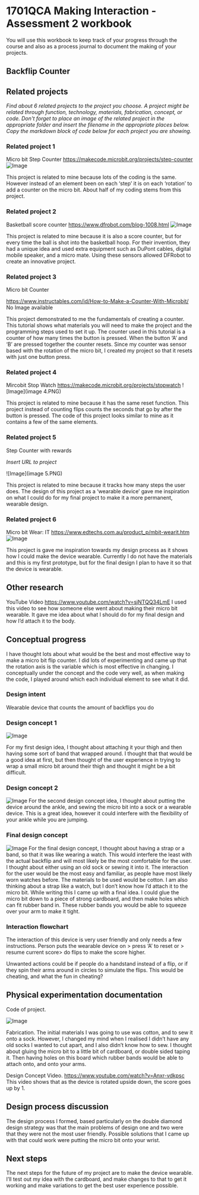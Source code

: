 
# 1701QCA Making Interaction - Assessment 2 workbook
You will use this workbook to keep track of your progress through the course and also as a process journal to document the making of your projects. 

## Backflip Counter ##

## Related projects ##
*Find about 6 related projects to the project you choose. A project might be related through function, technology, materials, fabrication, concept, or code. Don't forget to place an image of the related project in the appropriate folder and insert the filename in the appropriate places below. Copy the markdown block of code below for each project you are showing.*

### Related project 1 ###
Micro bit Step Counter
https://makecode.microbit.org/projects/step-counter 
![Image](image1.PNG)

This project is related to mine because lots of the coding is the same. However instead of an element been on each ‘step’ it is on each ‘rotation’ to add a counter on the micro bit.  About half of my coding stems from this project. 

### Related project 2 ###
Basketball score counter
https://www.dfrobot.com/blog-1008.html
![Image](image2.PNG)

This project is related to mine because it is also a score counter, but for every time the ball is shot into the basketball hoop. For their invention, they had a unique idea and used extra equipment such as DuPont cables, digital mobile speaker, and a micro mate. Using these sensors allowed DFRobot to create an innovative project.

### Related project 3 ###
Micro bit Counter

https://www.instructables.com/id/How-to-Make-a-Counter-With-Microbit/
No Image available

This project demonstrated to me the fundamentals of creating a counter. This tutorial shows what materials you will need to make the project and the programming steps used to set it up. The counter used in this tutorial is a counter of how many times the button is pressed. When the button ‘A’ and ‘B’ are pressed together the counter resets. Since my counter was sensor based with the rotation of the micro bit, I created my project so that it resets with just one button press. 

### Related project 4 ###
Mircobit Stop Watch
https://makecode.microbit.org/projects/stopwatch
![Image](image 4.PNG)

This project is related to mine because it has the same reset function. This project instead of counting flips counts the seconds that go by after the button is pressed. The code of this project looks similar to mine as it contains a few of the same elements.

### Related project 5 ###
Step Counter with rewards 

*Insert URL to project*

![Image](image 5.PNG)

This project is related to mine because it tracks how many steps the user does. The design of this project as a ‘wearable device’ gave me inspiration on what I could do for my final project to make it a more permanent, wearable design. 

### Related project 6 ###
Micro bit Wear: IT
https://www.edtechs.com.au/product_p/mbit-wearit.htm
![Image](image6.JPG)

This project is gave me inspiration towards my design process as it shows how I could make the device wearable. Currently I do not have the materials and this is my first prototype, but for the final design I plan to have it so that the device is wearable. 

## Other research ##
YouTube Video
https://www.youtube.com/watch?v=sjNTQQ34LmE
I used this video to see how someone else went about making their micro bit wearable. It gave me idea about what I should do for my final design and how I’d attach it to the body. 

## Conceptual progress ##
I have thought lots about what would be the best and most effective way to make a micro bit flip counter.  I did lots of experimenting and came up that the rotation axis is the variable which is most effective in changing. I conceptually under the concept and the code very well, as when making the code, I played around which each individual element to see what it did. 

### Design intent ###
Wearable device that counts the amount of backflips you do

### Design concept 1 ###
![Image](idea3.jpg)

For my first design idea, I thought about attaching it your thigh and then having some sort of band that wrapped around. I thought that that would be a good idea at first, but then thought of the user experience in trying to wrap a small micro bit around their thigh and thought it might be a bit difficult. 

### Design concept 2 ###
![Image](idea1.jpg)
For the second design concept idea, I thought about putting the device around the ankle, and sewing the micro bit into a sock or a wearable device. This is a great idea, however it could interfere with the flexibility of your ankle while you are jumping. 

### Final design concept ###
![Image](idea2.jpg)
For the final design concept, I thought about having a strap or a band, so that it was like wearing a watch. This would interfere the least with the actual backflip and will most likely be the most comfortable for the user. I thought about either using an old sock or sewing it into it. The interaction for the user would be the most easy and familiar, as people have most likely worn watches before. The materials to be used would be cotton. I am also thinking about a strap like a watch, but I don’t know how I’d attach it to the micro bit. While writing this I came up with a final idea. I could glue the micro bit down to a piece of strong cardboard, and then make holes which can fit rubber band in. These rubber bands you would be able to squeeze over your arm to make it tight.    

### Interaction flowchart ###
The interaction of this device is very user friendly and only needs a few instructions. Person puts the wearable device on > press ‘A’ to reset or > resume current score> do flips to make the score higher. 

Unwanted actions could be if people do a handstand instead of a flip, or if they spin their arms around in circles to simulate the flips. This would be cheating, and what the fun in cheating? 

## Physical experimentation documentation ##
Code of project.

![Image](code.JPG)

Fabrication. The initial materials I was going to use was cotton, and to sew it onto a sock. However, I changed my mind when I realised I didn’t have any old socks I wanted to cut apart, and I also didn’t know how to sew. I thought about gluing the micro bit to a little bit of cardboard, or double sided taping it. Then having holes on this board which rubber bands would be able to attach onto, and onto your arms.  

Design Concept Video. 
https://www.youtube.com/watch?v=Anxr-vdkpsc
This video shows that as the device is rotated upside down, the score goes up by 1. 

## Design process discussion ##
The design process I formed, based particularly on the double diamond design strategy was that the main problems of design one and two were that they were not the most user friendly. Possible solutions that I came up with that could work were putting the micro bit onto your wrist. 

## Next steps ##
The next steps for the future of my project are to make the device wearable. I’ll test out my idea with the cardboard, and make changes to that to get it working and make variations to get the best user experience possible. 
